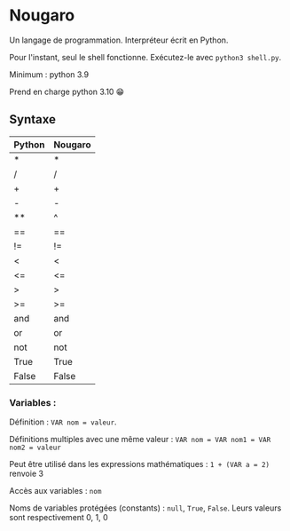 # Nougaro
 Un langage de programmation. Interpréteur écrit en Python.
 
 Pour l'instant, seul le shell fonctionne. Exécutez-le avec `python3 shell.py`.
 
 Minimum : python 3.9
 
 Prend en charge python 3.10 😁

## Syntaxe

| Python    | Nougaro   |
|-----------|-----------|
| *         | *         |
| /         | /         |
| +         | +         |
| -         | -         |
| **        | ^         |
| ==        | ==        |
| !=        | !=        |
| <         | <         |
| <=        | <=        |
| \>        | \>        |
| \>=       | \>=       |
| and       | and       |
| or        | or        |
| not       | not       |
| True      | True      |
| False     | False     |


### Variables :

Définition : `VAR nom = valeur`.

Définitions multiples avec une même valeur : `VAR nom = VAR nom1 = VAR nom2 = valeur`

Peut être utilisé dans les expressions mathématiques : `1 + (VAR a = 2)` renvoie 3


Accès aux variables : `nom`

Noms de variables protégées (constants) : `null`, `True`, `False`. Leurs valeurs sont respectivement 0, 1, 0

